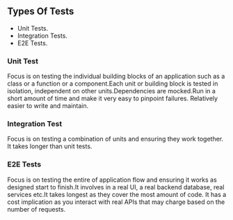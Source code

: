 ## Types Of Tests

* Unit Tests.
* Integration Tests.
* E2E Tests.

### Unit Test

Focus is on testing the individual building blocks of an application such as
a class or a function or a component.Each unit or building block is tested
in isolation, independent on other units.Dependencies are mocked.Run in
a short amount of time and make it very easy to pinpoint failures.
Relatively easier to write and maintain.

### Integration Test

Focus is on testing a combination of units and ensuring they work together.
It takes longer than unit tests.

### E2E Tests

Focus is on testing the entire of application flow and ensuring it works as
designed start to finish.It involves in a real UI, a real backend database,
real services etc.It takes longest as they cover the most amount of code.
It has a cost implication as you interact with real APIs that may charge
based on the number of requests.